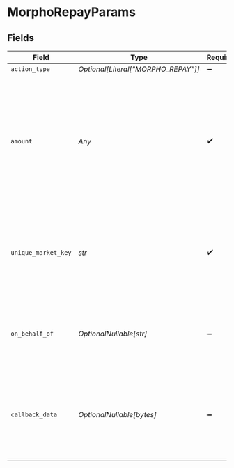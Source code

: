 # MorphoRepayParams


## Fields

| Field                                                                                                                                                             | Type                                                                                                                                                              | Required                                                                                                                                                          | Description                                                                                                                                                       | Example                                                                                                                                                           |
| ----------------------------------------------------------------------------------------------------------------------------------------------------------------- | ----------------------------------------------------------------------------------------------------------------------------------------------------------------- | ----------------------------------------------------------------------------------------------------------------------------------------------------------------- | ----------------------------------------------------------------------------------------------------------------------------------------------------------------- | ----------------------------------------------------------------------------------------------------------------------------------------------------------------- |
| `action_type`                                                                                                                                                     | *Optional[Literal["MORPHO_REPAY"]]*                                                                                                                               | :heavy_minus_sign:                                                                                                                                                | N/A                                                                                                                                                               |                                                                                                                                                                   |
| `amount`                                                                                                                                                          | *Any*                                                                                                                                                             | :heavy_check_mark:                                                                                                                                                | Amount of the token to repay to the market. If set to 'ALL', all debt plus interest will be paid back if the user has a sufficient token balance in their wallet. |                                                                                                                                                                   |
| `unique_market_key`                                                                                                                                               | *str*                                                                                                                                                             | :heavy_check_mark:                                                                                                                                                | The key that uniquely identifies the market. This can be found using the 'Get Markets' endpoint.                                                                  | 0xe7399fdebc318d76dfec7356caafcf8cd4b91287e139a3ec423f09aeeb656fc4                                                                                                |
| `on_behalf_of`                                                                                                                                                    | *OptionalNullable[str]*                                                                                                                                           | :heavy_minus_sign:                                                                                                                                                | The address on behalf of whom the repayment is made. Defaults to sender.                                                                                          |                                                                                                                                                                   |
| `callback_data`                                                                                                                                                   | *OptionalNullable[bytes]*                                                                                                                                         | :heavy_minus_sign:                                                                                                                                                | An optional field for callback byte data that will be triggered upon successful repaying of debt.                                                                 |                                                                                                                                                                   |